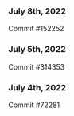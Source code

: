 ### July 8th, 2022

Commit #152252

### July 5th, 2022

Commit #314353


### July 4th, 2022

Commit #72281
